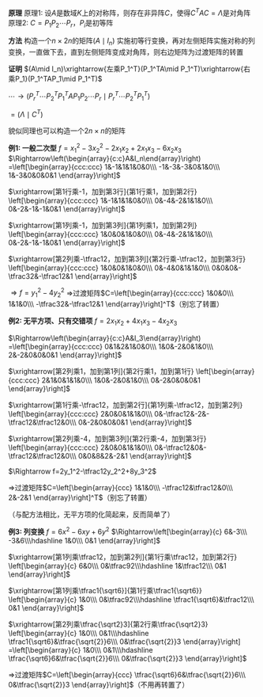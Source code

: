 **原理**
原理1: 设$A$是数域$K$上的对称阵，则存在非异阵$C$，使得$C^TAC=\Lambda$是对角阵
原理2: $C=P_1P_2\cdots P_r$，$P_i$是初等阵

**方法** 
构造一个$n\times 2n$的矩阵$(A\mid I_n)$
实施初等行变换，再对左侧矩阵实施对称的列变换，一直做下去，直到左侧矩阵变成对角阵，则右边矩阵为过渡矩阵的转置

**证明** 
$(A\mid I_n)\xrightarrow{左乘P_1^T}(P_1^TA\mid P_1^T)\xrightarrow{右乘P_1}(P_1^TAP_1\mid P_1^T)$

$\cdots\to(P_r^T\cdots P_2^TP_1^TAP_1P_2\cdots P_r\mid P_r^T\cdots P_2^TP_1^T)$

$=(\Lambda\mid C^T)$

貌似同理也可以构造一个$2n\times n$的矩阵

**例1: 一般二次型**
$f=x_1^2-3x_2^2-2x_1x_2+2x_1x_3-6x_2x_3$
$\Rightarrow\left(\begin{array}{c:c}A&I_n\end{array}\right)
=\left[\begin{array}{ccc:ccc}
1&-1&1&1&0&0\\\ -1&-3&-3&0&1&0\\\ 1&-3&0&0&0&1
\end{array}\right]$

$\xrightarrow[第1行乘-1，加到第3行]{第1行乘1，加到第2行}
\left[\begin{array}{ccc:ccc}
1&-1&1&1&0&0\\\ 0&-4&-2&1&1&0\\\ 0&-2&-1&-1&0&1
\end{array}\right]$

$\xrightarrow[第1列乘-1，加到第3列]{第1列乘1，加到第2列}
\left[\begin{array}{ccc:ccc}
1&0&0&1&0&0\\\ 0&-4&-2&1&1&0\\\ 0&-2&-1&-1&0&1
\end{array}\right]$

$\xrightarrow[第2列乘-\tfrac12，加到第3列]{第2行乘-\tfrac12，加到第3行}
\left[\begin{array}{ccc:ccc}
1&0&0&1&0&0\\\ 0&-4&0&1&1&0\\\ 0&0&0&-\tfrac32&-\tfrac12&1
\end{array}\right]$

$\Rightarrow f=y_1^2-4y_2^2$
$\Rightarrow$过渡矩阵$C=\left[\begin{array}{ccc:ccc}
1&0&0\\\ 1&1&0\\\ -\tfrac32&-\tfrac12&1
\end{array}\right]^T$（别忘了转置）

**例2: 无平方项、只有交错项**
$f=2x_1x_2+4x_1x_3-4x_2x_3$

$\Rightarrow\left(\begin{array}{c:c}A&I_3\end{array}\right)
=\left[\begin{array}{ccc:ccc}
0&1&2&1&0&0\\\ 1&0&-2&0&1&0\\\ 2&-2&0&0&0&1
\end{array}\right]$

$\xrightarrow[第2列乘1，加到第1列]{第2行乘1，加到第1行}
\left[\begin{array}{ccc:ccc}
2&1&0&1&1&0\\\ 1&0&-2&0&1&0\\\ 0&-2&0&0&0&1
\end{array}\right]$

$\xrightarrow[第1行乘-\tfrac12，加到第2行]{第1列乘-\tfrac12，加到第2列}
\left[\begin{array}{ccc:ccc}
2&0&0&1&1&0\\\ 0&-\tfrac12&-2&-\tfrac12&\tfrac12&0\\\ 0&-2&0&0&0&1
\end{array}\right]$

$\xrightarrow[第2列乘-4，加到第3列]{第2行乘-4，加到第3行}
\left[\begin{array}{ccc:ccc}
2&0&0&1&1&0\\\ 0&-\tfrac12&0&-\tfrac12&\tfrac12&0\\\ 0&0&8&2&-2&1
\end{array}\right]$

$\Rightarrow f=2y_1^2-\tfrac12y_2^2+8y_3^2$

$\Rightarrow$过渡矩阵$C=\left[\begin{array}{ccc}
1&1&0\\\ -\tfrac12&\tfrac12&0\\\ 2&-2&1
\end{array}\right]^T$（别忘了转置）

（与配方法相比，无平方项的化简起来，反而简单了）

**例3: 列变换**
$f=6x^2-6xy+6y^2$
$\Rightarrow\left[\begin{array}{c}
6&-3\\\ -3&6\\\hdashline 1&0\\\ 0&1
\end{array}\right]$

$\xrightarrow[第1列乘\tfrac12，加到第2列]{第1行乘\tfrac12，加到第2行}
\left[\begin{array}{c}
6&0\\\ 0&\tfrac92\\\hdashline 1&\tfrac12\\\ 0&1
\end{array}\right]$

$\xrightarrow[第1列乘\tfrac1{\sqrt6}]{第1行乘\tfrac1{\sqrt6}}
\left[\begin{array}{c}
1&0\\\ 0&\tfrac92\\\hdashline \tfrac1{\sqrt6}&\tfrac12\\\ 0&1
\end{array}\right]$

$\xrightarrow[第2列乘\tfrac{\sqrt2}3]{第2行乘\tfrac{\sqrt2}3}
\left[\begin{array}{c}
1&0\\\ 0&1\\\hdashline \tfrac1{\sqrt6}&\tfrac{\sqrt{2}}6\\\ 0&\tfrac{\sqrt{2}}3
\end{array}\right]
=\left[\begin{array}{c}
1&0\\\ 0&1\\\hdashline \tfrac{\sqrt6}6&\tfrac{\sqrt{2}}6\\\ 0&\tfrac{\sqrt{2}}3
\end{array}\right]$

$\Rightarrow$过渡矩阵$C=\left[\begin{array}{ccc}
\tfrac{\sqrt6}6&\tfrac{\sqrt{2}}6\\\ 0&\tfrac{\sqrt{2}}3
\end{array}\right]$（不用再转置了）
